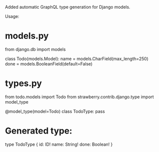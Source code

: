 Added automatic GraphQL type generation for Django models.

Usage:

# models.py
from django.db import models

class Todo(models.Model):
    name = models.CharField(max_length=250)
    done = models.BooleanField(default=False)

# types.py
from todo.models import Todo
from strawberry.contrib.django.type import model_type

@model_type(model=Todo)
class TodoType:
    pass

# Generated type:
type TodoType {
    id: ID!
    name: String!
    done: Boolean!
}